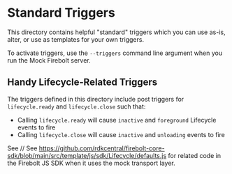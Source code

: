# Standard Triggers

This directory contains helpful "standard" triggers which you can use as-is, alter, or use as templates for your own triggers.

To activate triggers, use the `--triggers` command line argument when you run the Mock Firebolt server.

## Handy Lifecycle-Related Triggers

The triggers defined in this directory include post triggers for `lifecycle.ready` and `lifecycle.close` such that:

- Calling `lifecycle.ready` will cause `inactive` and `foreground` Lifecycle events to fire
- Calling `lifecycle.close` will cause `inactive` and `unloading` events to fire

See // See https://github.com/rdkcentral/firebolt-core-sdk/blob/main/src/template/js/sdk/Lifecycle/defaults.js for related code in the Firebolt JS SDK when it uses the mock transport layer.
